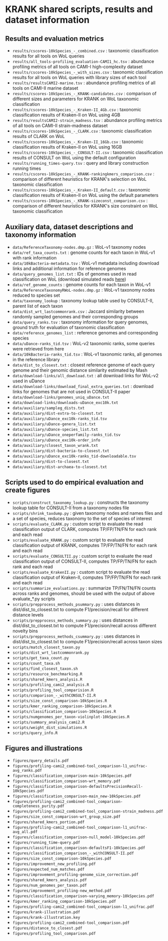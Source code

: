 # KRANK shared scripts, results and dataset information

## Results and evaluation metrics
- `results/cscores-10kSpecies_-_combined.csv` : taxonomic classification results for all tools on WoL queries
- `results/all_tools-profiling_evaluation-CAMI1_hc.tsv` : abundance profiling metrics of all tools on CAMI-I high-complexity dataset
- `results/cscores-10kSpecies_-_with_sizes.csv` : taxonomic classification results for all tools on WoL queries with library sizes of each tool
- `results/resultsCAMI2-marine.tsv` : abundance profiling metrics of all tools on CAMI-II marine dataset
- `results/cscores-10kSpecies_-_KRANK-candidates.csv` : comparison of different sizes and parameters for KRANK on WoL taxonomic classification
- `results/cscores-10kSpecies_-_Kraken-II_4Gb.csv` : taxonomic classification results of Kraken-II on WoL using 4GB
- `results/resultsCAMI2-strain_madness.tsv` : abundance profiling metrics of all tools on CAMI-II strain-madness dataset
- `results/cscores-10kSpecies_-_CLARK.csv` : taxonomic classification results of CLARK on WoL
- `results/cscores-10kSpecies_-_Kraken-II_16Gb.csv` : taxonomic classification results of Kraken-II on WoL using 16GB
- `results/cscores-10kSpecies_-_CONSULT-II.csv` : taxonomic classification results of CONSULT on WoL using the default configuration
- `results/running_times-query.tsv` : query and library construction running times
- `results/cscores-10kSpecies_-_KRANK-rankingkmers_comparison.csv` : comparison of different heuristics for KRANK's selection on WoL taxonomic classification
- `results/cscores-10kSpecies_-_Kraken-II_default.csv` : taxonomic classification results of Kraken-II on WoL using the default parameters
- `results/cscores-10kSpecies_-_KRANK-sizeconst_comparison.csv` : comparison of different heuristics for KRANK's size constraint on WoL taxonomic classification

## Auxiliary data, dataset descriptions and taxonomy information
- `data/ReferenceTaxonomy-nodes.dmp.gz` : WoL-v1 taxonomy nodes
- `data/ref_taxa_counts.txt` : genome counts for each taxon in WoL-v1 with rank information
- `data/10kBacteria-metadata.tsv` : WoL-v1 metadata including download links and additional information for reference genomes
- `data/query_genomes_list.txt` : IDs of genomes used in read classification on WoL (download simulated reads [here](https://ter-trees.ucsd.edu/data/krank/KRANK-queries.tar.gz))
- `data/ref_genome_counts` :  genome counts for each taxon in WoL-v1
- `data/ReferenceTaxonomyRWoL-nodes.dmp.gz` : WoL-v1 taxonomy nodes reduced to species set
- `data/taxonomy_lookup` : taxonomy lookup table used by CONSULT-II, parent list of each taxon
- `data/dist_wrt_lastcommonrank.csv` : Jaccard similarity between randomly sampled genomes and their corresponding groups
- `data/query_ranks.tsv` : taxonomy information for query genomes, ground truth for evaluation of taxonomic classification
- `data/reference_genomes_list` : reference genomes and corresponding species
- `data/uDance-ranks_tid.tsv` : WoL-v2 taxonomic ranks, some queries were retrieved from here
- `data/10kBacteria-ranks_tid.tsv` : WoL-v1 taxonomic ranks, all genomes in the reference library
- `data/dist_to_closest.txt` : closest reference genome of each query genome and their genomic distance similarity estimated by Mash
- `data/download-links/all_download.txt` : all download links for WoL-v2 used in uDance
- `data/download-links/download_final_extra_queries.txt` : download links for genomes that are not used in CONSULT-II paper
- `data/download-links/genomes_uniq_uDance.txt`
- `data/download-links/downloads-uDance_exc10k.txt`
- `data/auxiliary/sampleg_dists.txt`
- `data/auxiliary/dist-extra-to-closest.txt`
- `data/auxiliary/uDance_exc10k-ranks_tid.tsv`
- `data/auxiliary/uDance-genera_list.txt`
- `data/auxiliary/uDance-species_list.txt`
- `data/auxiliary/uDance_oneperfamily-ranks_tid.tsv`
- `data/auxiliary/uDance_exc10k-order_info`
- `data/auxiliary/closest_taxon_wrank.txt`
- `data/auxiliary/dist-bacteria-to-closest.txt`
- `data/auxiliary/uDance_exc10k-ranks_tid-downloadable.tsv`
- `data/auxiliary/dist-to-closest.txt`
- `data/auxiliary/dist-archaea-to-closest.txt`

## Scripts used to do empirical evaluation and create figures
- `scripts/construct_taxonomy_lookup.py` : constructs the taxonomy lookup table for CONSULT-II from a taxonomy nodes file
- `scripts/shrink_taxdump.py` : given taxonomy nodes and names files and a set of species, reduces taxonomy to the set of species of interest
- `scripts/evaluate_CLARK.py` : custom script to evaluate the read classification output of CLARK, computes TP/FP/TN/FN for each rank and each read
- `scripts/evaluate_KRANK.py` : custom script to evaluate the read classification output of KRANK, computes TP/FP/TN/FN for each rank and each read
- `scripts/evaluate_CONSULTII.py` : custom script to evaluate the read classification output of CONSULT-II, computes TP/FP/TN/FN for each rank and each read
- `scripts/evaluate_KrakenII.py` : custom script to evaluate the read classification output of Kraken-II, computes TP/FP/TN/FN for each rank and each read
- `scripts/summarize_evaluations.py` : summarize TP/FN/TN/FN counts across ranks and genomes, should be used with the output of above evaluate_\*.py scripts
- `scripts/prepprocess_methods_psummary.py` : uses distances in dist/dist_to_closest.txt to compute F1/precision/recall for different distance levels
- `scripts/prepprocess_methods_summary.py` : uses distances in dist/dist_to_closest.txt to compute F1/precision/recall across different novelty bins
- `scripts/prepprocess_methods_csummary.py` : uses distances in dist/dist_to_closest.txt to compute F1/precision/recall across taxon sizes
- `scripts/match_closest_taxon.py`
- `scripts/dist_wrt_lastcommonrank.py`
- `scripts/get_taxa_count.py`
- `scripts/count_taxa.sh`
- `scripts/find_closest_taxon.sh`
- `scripts/resource_benchmarking.R`
- `scripts/shared_kmers_analysis.R`
- `scripts/profiling_cami2_analysis.R`
- `scripts/profiling_tool_comparision.R`
- `scripts/comparison_-_withCONSULT-II.R`
- `scripts/size_const_comparison-10kSpecies.R`
- `scripts/kmer_ranking_comparison-10kSpecies.R`
- `scripts/classification_comparison-10kSpecies.R`
- `scripts/numgenomes_per_taxon-violinplot-10kSpecies.R`
- `scripts/summary_analysis_cami2.R`
- `scripts/weight_dist_simulations.R`
- `scripts/query_info.R`

## Figures and illustrations
- `figures/query_details.pdf`
- `figures/profiling-cami2_combined-tool_comparison-l1_unifrac-avg_ranks.pdf`
- `figures/classification_comparison-main-10kSpecies.pdf`
- `figures/classification_comparison-wrt_memory.pdf`
- `figures/classification_comparison-defaultsPrecisionRecall-10kSpecies.pdf`
- `figures/classification_comparison-main_new-10kSpecies.pdf`
- `figures/profiling-cami2_combined-tool_comparison-completeness_purity.pdf`
- `figures/profiling-cami2_combined-tool_comparison-strain_madness.pdf`
- `figures/size_const_comparison-wrt_group_size.pdf`
- `figures/shared_kmers_portion.pdf`
- `figures/profiling-cami2_combined-tool_comparison-l1_unifrac-avg_all.pdf`
- `figures/classification_comparison-null_model-10kSpecies.pdf`
- `figures/running_time-query.pdf`
- `figures/classification_comparison-defaultsF1-10kSpecies.pdf`
- `figures/classification_comparison_-_withCONSULT-II.pdf`
- `figures/size_const_comparison-10kSpecies.pdf`
- `figures/improvement_new_profiling.pdf`
- `figures/expected_num_matches.pdf`
- `figures/improvement_profiling-genome_size_correction.pdf`
- `figures/shared_kmers_analysis.pdf`
- `figures/num_genomes_per_taxon.pdf`
- `figures/improvement_profiling-new_method.pdf`
- `figures/classification_comparison-varying_memory-10kSpecies.pdf`
- `figures/kmer_ranking_comparison-10kSpecies.pdf`
- `figures/profiling-cami2_combined-tool_comparison-l1_unifrac.pdf`
- `figures/krank-illustration.pdf`
- `figures/krank-illustration.key`
- `figures/profiling-cami2_combined-tool_comparison.pdf`
- `figures/distance_to_closest.pdf`
- `figures/profiling_tool_comparison.pdf`
